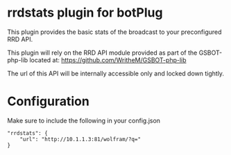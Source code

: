 # rrdstats plugin for botPlug

This plugin provides the basic stats of the broadcast to your preconfigured RRD API.

This plugin will rely on the RRD API module provided as part of the GSBOT-php-lib located at: https://github.com/WritheM/GSBOT-php-lib

The url of this API will be internally accessible only and locked down tightly.

# Configuration

Make sure to include the following in your config.json

    "rrdstats": {
        "url": "http://10.1.1.3:81/wolfram/?q="
    }
